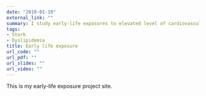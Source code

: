 ```yaml
---
date: "2019-01-19" 
external_link: ""
summary: I study early-life exposures to elevated level of cardiovascular risk factors. 
tags:
- Stork
- Dyslipidemia
title: Early life exposure
url_code: ""
url_pdf: ""
url_slides: ""
url_video: ""
---
```


This is my early-life exposure project site. 
